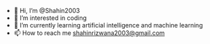 - 👋 Hi, I’m @Shahin2003
- 👀 I’m interested in coding
- 🌱 I’m currently learning artificial intelligence and machine learning
- 📫 How to reach me shahinrizwana2003@gmail.com

<!---
Shahin2003/Shahin2003 is a ✨ special ✨ repository because its `README.md` (this file) appears on your GitHub profile.
You can click the Preview link to take a look at your changes.
--->
